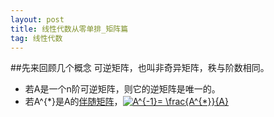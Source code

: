 ```yaml
---
layout: post
title: 线性代数从零单排_矩阵篇
tag: 线性代数
---
```

##先来回顾几个概念
可逆矩阵，也叫非奇异矩阵，秩与阶数相同。

* 若A是一个n阶可逆矩阵，则它的逆矩阵是唯一的。
* 若A^{*}是A的[伴随矩阵](http://zh.wikipedia.org/wiki/%E4%BC%B4%E9%9A%8F%E7%9F%A9%E9%98%B5)，<a href="http://www.codecogs.com/eqnedit.php?latex=A^{-1}=&space;\frac{A^{*}}{A}" target="_blank"><img src="http://latex.codecogs.com/gif.latex?A^{-1}=&space;\frac{A^{*}}{A}" title="A^{-1}= \frac{A^{*}}{A}" /></a>